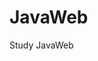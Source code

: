 
<!--
 * @Author: your name 
 * @Date: 2021-02-21 16:29:01               
 * @LastEditTime: 2021-02-21 20:09:15  
 * @LastEditors: Please set LastEditors 
 * @Description: In User Settings Edit   
 * @FilePath: \undefinedc:\Users\Yimning\Desktop\JavaScript\README.md  
--> 
# JavaWeb 
Study JavaWeb

  
 
 
  
  
